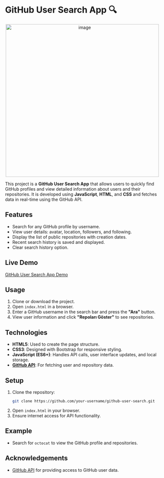 # GitHub User Search App 🔍

<p align="center">
 <img width="500" alt="image" src="https://github.com/user-attachments/assets/93939d78-1cb7-4612-8542-304d2238f573" />


</p>

This project is a **GitHub User Search App** that allows users to quickly find GitHub profiles and view detailed information about users and their repositories. It is developed using **JavaScript**, **HTML**, and **CSS** and fetches data in real-time using the GitHub API.

## Features
- Search for any GitHub profile by username.
- View user details: avatar, location, followers, and following.
- Display the list of public repositories with creation dates.
- Recent search history is saved and displayed.
- Clear search history option.

## Live Demo
[GitHub User Search App Demo](https://github-profile-search-app-tawny.vercel.app/)

## Usage
1. Clone or download the project.
2. Open `index.html` in a browser.
3. Enter a GitHub username in the search bar and press the **"Ara"** button.
4. View user information and click **"Repoları Göster"** to see repositories.

## Technologies
- **HTML5**: Used to create the page structure.
- **CSS3**: Designed with Bootstrap for responsive styling.
- **JavaScript (ES6+)**: Handles API calls, user interface updates, and local storage.
- **[GitHub API](https://docs.github.com/en/rest)**: For fetching user and repository data.

## Setup
1. Clone the repository:
   ```bash
   git clone https://github.com/your-username/github-user-search.git
   ```
2. Open `index.html` in your browser.
3. Ensure internet access for API functionality.

## Example
- Search for `octocat` to view the GitHub profile and repositories.

## Acknowledgements
- [GitHub API](https://docs.github.com/en/rest) for providing access to GitHub user data.
